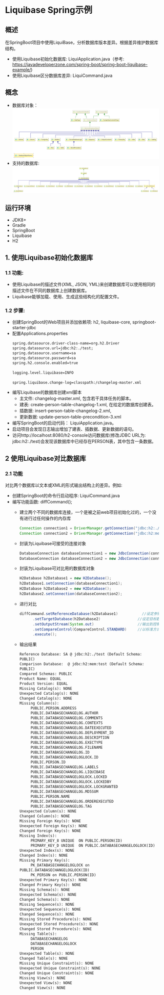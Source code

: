 # Liquibase Spring示例

## 概述

在SpringBoot项目中使用LiquiBase，分析数据库版本差异。根据差异维护数据库结构。

- 使用Liquibase初始化数据库: LiquiApplication.java（参考: https://javadeveloperzone.com/spring-boot/spring-boot-liquibase-example/)
- 使用Liquibase区分数据库差异: LiquiCommand.java

## 概念

- 数据库对象：
![数据库对象](diagram/databaseStructure.png)
- 支持的数据库:
![支持数据库](diagram/supportedDatabase.png)


## 运行环境

- JDK8+
- Gradle
- SpringBoot
- Liquibase
- H2
    

## 1. 使用Liquibase初始化数据库

### 1.1 功能: 
- 使用Liquibase的描述文件(XML, JSON, YML)来创建数据库可以使用相同的描述文件在不同的数据库上创建数据库。
- Liquibase能够加载、使用、生成这些结构化的配置文件。
### 1.2 步骤: 
- 创建SpringBoot的Web项目并添加依赖项: h2, liquibase-core, springboot-starter-jdbc
- 配置Applications.properties
    ~~~Properties
    spring.datasource.driver-class-name=org.h2.Driver
    spring.datasource.url=jdbc:h2:./test;
    spring.datasource.username=sa
    spring.datasource.password=sa
    spring.h2.console.enabled=true
    
    logging.level.liquibase=INFO
    
    spring.liquibase.change-log=classpath:/changelog-master.xml
    ~~~
- 编写Liquibase的数据库创建xml脚本
    - 主文件: changelog-master.xml, 包含若干具体任务的脚本。
    - 建表: create-person-table-changelog-1.xml, 在给定的数据库创建表。
    - 插数据: insert-person-table-changelog-2.xml, 
    - 更新数据: update-person-table-precondition-3.xml
- 编写SpringBoot的启动代码： LiquiApplication.java。
- 启动项目会发现日志输出增加了建表、插数据、更新数据的语句。
- 访问http://localhost:8080/h2-console访问数据库(修改JDBC URL为: jdbc:h2:./test)会发现该数据库中已经存在PERSON表，其中包含一条数据。

## 2 使用Liquibase对比数据库

### 2.1 功能

对比两个数据库以文本或XML的形式输出结构上的差异。例如: 



- 创建SpringBoot的命令行启动程序: LiquiCommand.java
- 编写功能函数: diffCommand();
    - 建立两个不同的数据库连接，一个是被之前web项目初始化过的，一个没有进行过任何操作的内存库
        ~~~Java
        Connection connection1 = DriverManager.getConnection("jdbc:h2:./test", "sa", "sa");
        Connection connection2 = DriverManager.getConnection("jdbc:h2:mem:test");
        ~~~
  
    - 封装为Liquibase可接受的连接对象
        ~~~Java
        DatabaseConnection databaseConnection1 = new JdbcConnection(connection1);
        DatabaseConnection databaseConnection2 = new JdbcConnection(connection2);
        ~~~
  
    - 封装为Liquibase可对比用的数据库对象
        ~~~Java
        H2Database h2Database1 = new H2Database();
        h2Database1.setConnection(databaseConnection1);
        H2Database h2Database2 = new H2Database();
        h2Database2.setConnection(databaseConnection2);
        ~~~
  
    - 进行对比
        ~~~Java
        diffCommand.setReferenceDatabase(h2Database1)           //设定参照数据库
              .setTargetDatabase(h2Database2)                 //设定目标数据库
              .setOutputStream(System.out)                    //输出到控制台
              .setCompareControl(CompareControl.STANDARD)     //以标准方式对比
              .execute();   
        ~~~
    - 输出结果
        ~~~TXT
        Reference Database: SA @ jdbc:h2:./test (Default Schema: PUBLIC)
        Comparison Database:  @ jdbc:h2:mem:test (Default Schema: PUBLIC)
        Compared Schemas: PUBLIC
        Product Name: EQUAL
        Product Version: EQUAL
        Missing Catalog(s): NONE
        Unexpected Catalog(s): NONE
        Changed Catalog(s): NONE
        Missing Column(s): 
             PUBLIC.PERSON.ADDRESS
             PUBLIC.DATABASECHANGELOG.AUTHOR
             PUBLIC.DATABASECHANGELOG.COMMENTS
             PUBLIC.DATABASECHANGELOG.CONTEXTS
             PUBLIC.DATABASECHANGELOG.DATEEXECUTED
             PUBLIC.DATABASECHANGELOG.DEPLOYMENT_ID
             PUBLIC.DATABASECHANGELOG.DESCRIPTION
             PUBLIC.DATABASECHANGELOG.EXECTYPE
             PUBLIC.DATABASECHANGELOG.FILENAME
             PUBLIC.DATABASECHANGELOG.ID
             PUBLIC.DATABASECHANGELOGLOCK.ID
             PUBLIC.PERSON.ID
             PUBLIC.DATABASECHANGELOG.LABELS
             PUBLIC.DATABASECHANGELOG.LIQUIBASE
             PUBLIC.DATABASECHANGELOGLOCK.LOCKED
             PUBLIC.DATABASECHANGELOGLOCK.LOCKEDBY
             PUBLIC.DATABASECHANGELOGLOCK.LOCKGRANTED
             PUBLIC.DATABASECHANGELOG.MD5SUM
             PUBLIC.PERSON.NAME
             PUBLIC.DATABASECHANGELOG.ORDEREXECUTED
             PUBLIC.DATABASECHANGELOG.TAG
        Unexpected Column(s): NONE
        Changed Column(s): NONE
        Missing Foreign Key(s): NONE
        Unexpected Foreign Key(s): NONE
        Changed Foreign Key(s): NONE
        Missing Index(s): 
             PRIMARY_KEY_8 UNIQUE  ON PUBLIC.PERSON(ID)
             PRIMARY_KEY_D UNIQUE  ON PUBLIC.DATABASECHANGELOGLOCK(ID)
        Unexpected Index(s): NONE
        Changed Index(s): NONE
        Missing Primary Key(s): 
             PK_DATABASECHANGELOGLOCK on PUBLIC.DATABASECHANGELOGLOCK(ID)
             PK_PERSON on PUBLIC.PERSON(ID)
        Unexpected Primary Key(s): NONE
        Changed Primary Key(s): NONE
        Missing Schema(s): NONE
        Unexpected Schema(s): NONE
        Changed Schema(s): NONE
        Missing Sequence(s): NONE
        Unexpected Sequence(s): NONE
        Changed Sequence(s): NONE
        Missing Stored Procedure(s): NONE
        Unexpected Stored Procedure(s): NONE
        Changed Stored Procedure(s): NONE
        Missing Table(s): 
             DATABASECHANGELOG
             DATABASECHANGELOGLOCK
             PERSON
        Unexpected Table(s): NONE
        Changed Table(s): NONE
        Missing Unique Constraint(s): NONE
        Unexpected Unique Constraint(s): NONE
        Changed Unique Constraint(s): NONE
        Missing View(s): NONE
        Unexpected View(s): NONE
        Changed View(s): NONE
        ~~~